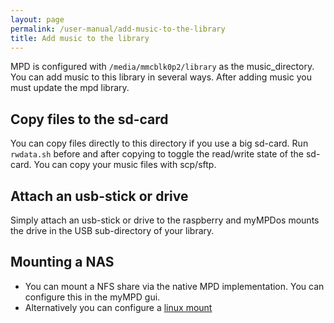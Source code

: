 ```yaml
---
layout: page
permalink: /user-manual/add-music-to-the-library
title: Add music to the library
---
```


MPD is configured with `/media/mmcblk0p2/library` as the music_directory. You can add music to this library in several ways. After adding music you must update the mpd library.

## Copy files to the sd-card

You can copy files directly to this directory if you use a big sd-card. Run `rwdata.sh` before and after copying to toggle the read/write state of the sd-card. You can copy your music files with scp/sftp.

## Attach an usb-stick or drive

Simply attach an usb-stick or drive to the raspberry and myMPDos mounts the drive in the USB sub-directory of your library.

## Mounting a NAS

- You can mount a NFS share via the native MPD implementation. You can configure this in the myMPD gui.
- Alternatively you can configure a [linux mount]({{site.baseurl}}/advanced-topics/mount-a-cifs-or-nfs-share)
